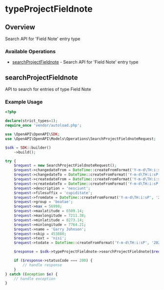 # typeProjectFieldnote

## Overview

Search API for 'Field Note' entry type

### Available Operations

* [searchProjectFieldnote](#searchprojectfieldnote) - Search API for 'Field Note' entry type

## searchProjectFieldnote

API to search for entries of type Field Note

### Example Usage

```php
<?php

declare(strict_types=1);
require_once 'vendor/autoload.php';

use \OpenAPI\OpenAPI\SDK;
use \OpenAPI\OpenAPI\Models\Operations\SearchProjectFieldnoteRequest;

$sdk = SDK::builder()
    ->build();

try {
    $request = new SearchProjectFieldnoteRequest();
    $request->changedateFrom = DateTime::createFromFormat('Y-m-d\TH:i:sP', '2022-10-27T08:01:11.900Z');
    $request->changedateTo = DateTime::createFromFormat('Y-m-d\TH:i:sP', '2022-07-01T20:30:54.862Z');
    $request->createdateFrom = DateTime::createFromFormat('Y-m-d\TH:i:sP', '2020-01-23T04:32:45.729Z');
    $request->createdateTo = DateTime::createFromFormat('Y-m-d\TH:i:sP', '2021-09-27T00:30:18.295Z');
    $request->description = 'nesciunt';
    $request->filesuffix = 'cupiditate';
    $request->fromdate = DateTime::createFromFormat('Y-m-d\TH:i:sP', '2021-10-26T10:41:06.484Z');
    $request->group = 'beatae';
    $request->max = 56998;
    $request->maxlatitude = 6509.14;
    $request->maxlongitude = 7211.38;
    $request->minlatitude = 8273.14;
    $request->minlongitude = 7764.21;
    $request->name = 'Garry Johnson';
    $request->skip = 453880;
    $request->text = 'nisi';
    $request->todate = DateTime::createFromFormat('Y-m-d\TH:i:sP', '2022-05-30T18:07:27.744Z');

    $response = $sdk->typeProjectFieldnote->searchProjectFieldnote($request);

    if ($response->statusCode === 200) {
        // handle response
    }
} catch (Exception $e) {
    // handle exception
}
```
